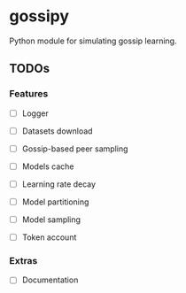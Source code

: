# gossipy

Python module for simulating gossip learning.

## TODOs

### Features

- [ ] Logger
- [ ] Datasets download
- [ ] Gossip-based peer sampling
- [ ] Models cache
- [ ] Learning rate decay
- [ ] Model partitioning
- [ ] Model sampling
- [ ] Token account


### Extras

- [ ] Documentation
